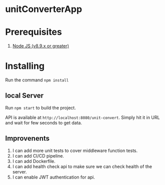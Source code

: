 # unitConverterApp

# Prerequisites
1. [Node JS (v8.9.x or greater)](<https://nodejs.org/en/download/>)

# Installing
Run the command `npm install`

## local Server
Run `npm start` to build the project. 

API is available at `http://localhost:8080/unit-convert`. Simply hit it in URL and wait for few seconds to get data.


## Improvenents

1. I can add more unit tests to cover middleware function tests.
2. I can add CI/CD pipeline.
3. I can add Dockerfile.
4. I can add health check api to make sure we can check health of the server.
5. I can enable JWT authentication for api.

